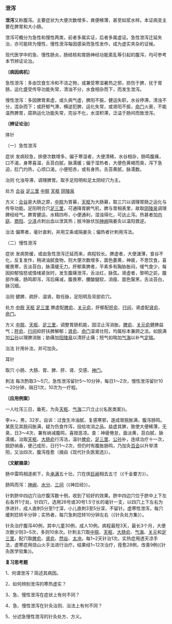 ### 泄泻

**泄泻**又称腹泻。主要症状为大便次数增多，粪便稀薄，甚至如浆水样。本证病变主要在脾胃和大小肠。

泄泻可概分为急性和慢性两类，前者多属实证，后者多属虚证。急性泄泻迁延失治，亦可能转为慢性，慢性泄泻每因感染而急性发作，成为虚实夹杂的证候。

现代医学中的急、慢性肠炎，肠结核和胃肠神经功能紊乱等引起的腹泻，均可参考本节辨证论治。

**〔病因病机〕**

急性泄泻：多由饮食生冷和不洁之物，或兼受寒湿暑热之邪，损伤于脾，扰于胃肠，运化盛受传导功能失常，清浊不分，水食相杂而下，而发生泄泻。

慢性泄泻：多因脾胃素虚，或久病气虚，脾阳不振，健运失职，水谷停滞，清浊不分，混杂而下；或肝郁气滞，横逆犯脾，运化失常，或肾阳不振，[命门](https://www.gmzyjc.com/read/zjs/zjs3.2.2-0.0.1.3.4.md)火衰，不能温煦脾胃，腐熟运化功能失常，完谷不化，水湿积滞，泛溢于肠间而致泄泻。

**〔辨证论治〕**

体针

（一）急性泄泻

症状  发病较急，排便次数增多。偏于寒湿者，大便清稀，水谷相杂，肠鸣腹痛，口不渴，身寒喜温，舌苔白腻，脉濡缓；偏于湿热者，大便色黄褐而臭，泻下急迫，肛门灼热，心烦口渴，小便短赤，或有身热，舌苔黄腻，脉濡数。

治则  化浊导滞，调理脾胃。取手足阳明和足太阴经穴为主。

处方  [合谷](https://www.gmzyjc.com/read/zjs/zjs3.1.1-3-0.1.2.3.4.md)  [足三里](https://www.gmzyjc.com/read/zjs/zjs3.1.1-3-0.1.3.3.36.md)  [中脘](https://www.gmzyjc.com/read/zjs/zjs3.2.1-0.1.1.3.11.md)  [天枢](https://www.gmzyjc.com/read/zjs/zjs3.1.1-3-0.1.3.3.25.md)  [阴陵泉](https://www.gmzyjc.com/read/zjs/zjs3.1.4-6-0.0.1.3.9.md)

方义：[合谷](https://www.gmzyjc.com/read/zjs/zjs3.1.1-3-0.1.2.3.4.md)是大肠之原，[中脘](https://www.gmzyjc.com/read/zjs/zjs3.2.1-0.1.1.3.11.md)为胃募，[天枢](https://www.gmzyjc.com/read/zjs/zjs3.1.1-3-0.1.3.3.25.md)为大肠募，取三穴以调理胃肠之运化与传导功能。足阳明合穴[足三里](https://www.gmzyjc.com/read/zjs/zjs3.1.1-3-0.1.3.3.36.md)，可通降胃腑气机，脾与胃相表里，故取[阴陵泉](https://www.gmzyjc.com/read/zjs/zjs3.1.4-6-0.0.1.3.9.md)调理脾经经气。脾胃健运，水精四布，小便通利，湿浊得化，可达止泻。热甚者加[内庭](https://www.gmzyjc.com/read/zjs/zjs3.1.1-3-0.1.3.3.44.md)、[商阳](https://www.gmzyjc.com/read/zjs/zjs3.1.1-3-0.1.2.3.1.md)、[少泽](https://www.gmzyjc.com/read/zjs/zjs3.1.4-6-0.0.3.3.1.md)点刺出血以泄其热；肢冷脉伏加[神阙](https://www.gmzyjc.com/read/zjs/zjs3.2.1-0.1.1.3.7.md)隔姜灸以温阳救逆。

治法  偏寒者，毫针直刺，并用艾条或隔姜灸；偏热者针刺用泻法。

（二）慢性泄泻

症状  发病势缓，或由急性泄泻迁延而来，病程较长。脾虚者，大便溏薄，食谷不化，反复发作，稍进油腻食物，则大便次数增多，面色萎黄，神疲，不思饮食，喜暖畏寒，舌淡苔白，脉濡缓无力。肝郁乘脾者，平素多有胸胁胀闷，嗳气食少，每因抑郁恼怒或情绪紧张时，发生腹痛泄泻，舌淡红，脉弦。肾虚者，黎明之前，腹部作痛，肠鸣即泻，泻后痛减，腹畏寒，腰酸腿软，消瘦、面色黧黑，舌淡苔白，脉沉细。

治则  健脾、疏肝、温肾。取任脉，足阳明及背部俞穴。

处方  [中脘](https://www.gmzyjc.com/read/zjs/zjs3.2.1-0.1.1.3.11.md)  [天枢](https://www.gmzyjc.com/read/zjs/zjs3.1.1-3-0.1.3.3.25.md)  [足三里](https://www.gmzyjc.com/read/zjs/zjs3.1.1-3-0.1.3.3.36.md)  脾虚配[脾俞](https://www.gmzyjc.com/read/zjs/zjs3.1.7-8-0.0.1.3.20.md)、[关元俞](https://www.gmzyjc.com/read/zjs/zjs3.1.7-8-0.0.1.3.26.md)，肝郁配[肝俞](https://www.gmzyjc.com/read/zjs/zjs3.1.7-8-0.0.1.3.18.md)、[行间](https://www.gmzyjc.com/read/zjs/zjs3.1.9-12-0.0.4.3.2.md)，肾虚配[肾俞](https://www.gmzyjc.com/read/zjs/zjs3.1.7-8-0.0.1.3.23.md)、[命门](https://www.gmzyjc.com/read/zjs/zjs3.2.2-0.0.1.3.4.md)。

方义  [中脘](https://www.gmzyjc.com/read/zjs/zjs3.2.1-0.1.1.3.11.md)、[天枢](https://www.gmzyjc.com/read/zjs/zjs3.1.1-3-0.1.3.3.25.md)、[足三里](https://www.gmzyjc.com/read/zjs/zjs3.1.1-3-0.1.3.3.36.md)，调整胃肠机能，固涩止泻消胀。[脾俞](https://www.gmzyjc.com/read/zjs/zjs3.1.7-8-0.0.1.3.20.md)、[关元俞](https://www.gmzyjc.com/read/zjs/zjs3.1.7-8-0.0.1.3.26.md)健脾益气；[肝俞](https://www.gmzyjc.com/read/zjs/zjs3.1.7-8-0.0.1.3.18.md)、[行间](https://www.gmzyjc.com/read/zjs/zjs3.1.9-12-0.0.4.3.2.md)抑肝扶脾解郁；[肾俞](https://www.gmzyjc.com/read/zjs/zjs3.1.7-8-0.0.1.3.23.md)、[命门](https://www.gmzyjc.com/read/zjs/zjs3.2.2-0.0.1.3.4.md)温肾壮阳，均属标本兼顾之法。如脘满加[公孙](https://www.gmzyjc.com/read/zjs/zjs3.1.4-6-0.0.1.3.4.md)以理脾消胀；胁痛加[阳陵泉](https://www.gmzyjc.com/read/zjs/zjs3.1.9-12-0.0.3.3.34.md)以清肝止痛；短气如喘加[气海](https://www.gmzyjc.com/read/zjs/zjs3.2.1-0.1.1.3.6.md)以补气[定喘](https://www.gmzyjc.com/read/zjs/zjs3.4-0.1.2.2.0.md)。

治法  针用补法，并可加灸。

耳针

取穴  小肠、大肠、胃、脾、肝、肾、交感、[神门](https://www.gmzyjc.com/read/zjs/zjs3.1.4-6-0.0.2.3.7.md)。

刺法  每次酌取3～5穴，急性泄泻留针5～10分钟，每日1～2次，慢性泄泻留针10～20分钟，隔日1次，10次为一疗程。

**〔应用例案〕**

一人吐泻三日，垂死，为灸[天枢](https://www.gmzyjc.com/read/zjs/zjs3.1.1-3-0.1.3.3.25.md)、[气海](https://www.gmzyjc.com/read/zjs/zjs3.2.1-0.1.1.3.6.md)二穴立止(《名医类案》)。

李××，男，32岁。自诉：过食生冷油腻，复感寒邪，遂成胃脘胀满，腹泻肠鸣。某医见其脘闷胀满，疑为伤食作泻，投给攻消之品，益虚其脾，致使大便稀薄，无臭，日3～4次，兼有纳减腹鸣，喜按恶凉。查：神疲倦怠，面淡黄，苔白腻，脉濡缓。治取[天枢](https://www.gmzyjc.com/read/zjs/zjs3.1.1-3-0.1.3.3.25.md)、[大肠俞](https://www.gmzyjc.com/read/zjs/zjs3.1.7-8-0.0.1.3.25.md)行泻法，温针[脾俞](https://www.gmzyjc.com/read/zjs/zjs3.1.7-8-0.0.1.3.20.md)，[足三里](https://www.gmzyjc.com/read/zjs/zjs3.1.1-3-0.1.3.3.36.md)、[公孙](https://www.gmzyjc.com/read/zjs/zjs3.1.4-6-0.0.1.3.4.md)补，连续治疗十一次，脘舒纳香，便己成形，日行1～2次，但仍时有腹胀肠鸣，乃加灸[百会](https://www.gmzyjc.com/read/zjs/zjs3.2.2-0.0.1.3.20.md)以升举清阳，又治四次，腹泻痊愈（摘自《现代针灸医案选》）。

**〔文献摘录〕**

肠中雷鸣相逐痢下，灸[承满](https://www.gmzyjc.com/read/zjs/zjs3.1.1-3-0.1.3.3.20.md)五十壮。穴在侠[巨阙](https://www.gmzyjc.com/read/zjs/zjs3.2.1-0.1.1.3.13.md)相去五寸（《千金要方》）。

肠鸣而泻：[神阙](https://www.gmzyjc.com/read/zjs/zjs3.2.1-0.1.1.3.7.md)、[水分](https://www.gmzyjc.com/read/zjs/zjs3.2.1-0.1.1.3.8.md)、[三间](https://www.gmzyjc.com/read/zjs/zjs3.1.1-3-0.1.2.3.3.md)（《神应经》）。

针刺脐中四边穴治疗腹泻数十例，收到了较好的效果。脐中四边穴位于脐中上下左右各开1寸处，针四穴，选用28号或30号1.5寸长的毫针一支，以四穴上下左右为序进针，成人直刺5分至1寸深，小儿直刺3至5分深，不留针。虚寒性泄泻，每穴缓刺捻转半分钟；实热者，每穴急刺捻转10分钟左右（《针灸处方集》）。

针灸治疗腹泻40例，其中儿童30例，成人10例。病程最短3天，最长3个月，大便次数少则3~5次，多则10余次。针刺主穴取[中脘](https://www.gmzyjc.com/read/zjs/zjs3.2.1-0.1.1.3.11.md)、[天枢](https://www.gmzyjc.com/read/zjs/zjs3.1.1-3-0.1.3.3.25.md)、[大肠俞](https://www.gmzyjc.com/read/zjs/zjs3.1.7-8-0.0.1.3.25.md)、[气海](https://www.gmzyjc.com/read/zjs/zjs3.2.1-0.1.1.3.6.md)、[关元](https://www.gmzyjc.com/read/zjs/zjs3.2.1-0.1.1.3.4.md)和[足三里](https://www.gmzyjc.com/read/zjs/zjs3.1.1-3-0.1.3.3.36.md)，配穴取[脾俞](https://www.gmzyjc.com/read/zjs/zjs3.1.7-8-0.0.1.3.20.md)、[肾俞](https://www.gmzyjc.com/read/zjs/zjs3.1.7-8-0.0.1.3.23.md)、[然谷](https://www.gmzyjc.com/read/zjs/zjs3.1.7-8-0.0.2.3.2.md)、[太冲](https://www.gmzyjc.com/read/zjs/zjs3.1.9-12-0.0.4.3.3.md)。每1~2天针治1次。实热症用透天凉手法，虚寒症用烧山火手法进行治疗。结果经1~12次治疗，痊愈28例，改善9例(《针灸医学验集》)。

**复习思考题**

1、何谓泄泻？简述其病因。

2、如何辨别泄泻的寒热虚实？

3、急、慢性泄泻在症状上有何不同？

4、急、慢性泄泻在针灸治则、治法上有何不同？

5、分述急慢性泄泻的针灸处方、方义。


